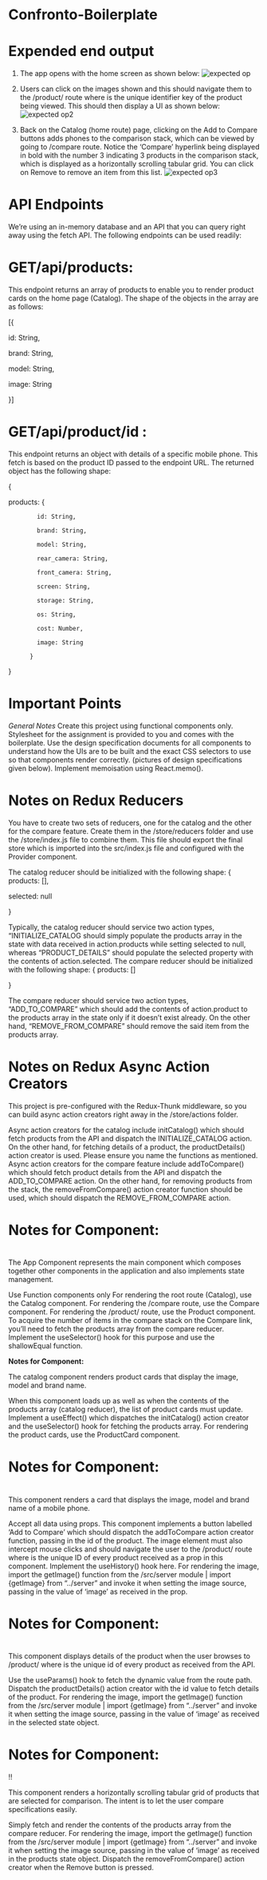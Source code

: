 # Confronto-Boilerplate

# Expended end output

1. The app opens with the home screen as shown below:
 ![expected op](https://github.com/Dharini-MernStack/Confronto-Boilerplate/assets/76996610/08b9e4cc-d52a-4179-b72d-cc71a1ca6313)

2. Users can click on the images shown and this should navigate them to the /product/<id> route where <id> is the unique identifier key of the product being viewed. This should then display a UI as shown below:
![expected op2](https://github.com/Dharini-MernStack/Confronto-Boilerplate/assets/76996610/3506eede-6e44-4423-857b-3e6f70040777)
3. Back on the Catalog (home route) page, clicking on the Add to Compare buttons adds phones to the comparison stack, which can be viewed by going to /compare route. Notice the ‘Compare’ hyperlink being displayed in bold with the number 3 indicating 3 products in the comparison stack, which is displayed as a horizontally scrolling tabular grid. You can click on Remove to remove an item from this list.
![expected op3](https://github.com/Dharini-MernStack/Confronto-Boilerplate/assets/76996610/f0818d42-1ae5-45f4-95b0-f01d9b3d7eaf)
# API Endpoints

We’re using an in-memory database and an API that you can query right away using the fetch API. The following endpoints can be used readily:

 

# GET/api/products:
This endpoint returns an array of products to enable you to render product cards on the home page (Catalog). The shape of the objects in the array are as follows:

[{

  id: String,

  brand: String,

  model: String,

  image: String

}]
# GET/api/product/id : 
This endpoint returns an object with details of a specific mobile phone. This fetch is based on the product ID passed to the endpoint URL. The returned object has the following shape:

 

{

  products: {

            id: String,

            brand: String,

            model: String,

            rear_camera: String,

            front_camera: String,

            screen: String,

            storage: String,

            os: String,

            cost: Number,

            image: String

          }

}
 
   
# Important Points

*General Notes*
Create this project using functional components only.
Stylesheet for the assignment is provided to you and comes with the boilerplate. 
Use the design specification documents for all components to understand how the UIs are to be built and the exact CSS selectors to use so that components render correctly. (pictures of design specifications given below).
Implement memoisation using React.memo().

# Notes on Redux Reducers

You have to create two sets of reducers, one for the catalog and the other for the compare feature. Create them in the /store/reducers folder and use the /store/index.js file to combine them. This file should export the final store which is imported into the src/index.js file and configured with the Provider component.

The catalog reducer should be initialized with the following shape:
{
  products: [],

  selected: null

}


Typically, the catalog reducer should service two action types, “INITIALIZE_CATALOG should simply populate the products array in the state with data received in action.products while setting selected to null, whereas “PRODUCT_DETAILS” should populate the selected property with the contents of action.selected.
The compare reducer should be initialized with the following shape:
{
    products: []

}

The compare reducer should service two action types, “ADD_TO_COMPARE” which should add the contents of action.product to the products array in the state only if it doesn’t exist already. On the other hand, “REMOVE_FROM_COMPARE” should remove the said item from the products array.

# Notes on Redux Async Action Creators

This project is pre-configured with the Redux-Thunk middleware, so you can build async action creators right away in the /store/actions folder.

Async action creators for the catalog include initCatalog() which should fetch products from the API and dispatch the INITIALIZE_CATALOG action. On the other hand, for fetching details of a product, the productDetails() action creator is used. Please ensure you name the functions as mentioned.
Async action creators for the compare feature include addToCompare() which should fetch product details from the API and dispatch the ADD_TO_COMPARE action. On the other hand, for removing products from the stack, the removeFromCompare() action creator function should be used, which should dispatch the REMOVE_FROM_COMPARE action.

# Notes for Component: 
# <App />

The App Component represents the main component which composes together other components in the application and also implements state management.  

Use Function components only
For rendering the root route (Catalog), use the Catalog component.
For rendering the /compare route, use the Compare component.
For rendering the /product/<id> route, use the Product component.
To acquire the number of items in the compare stack on the Compare link, you’ll need to fetch the products array from the compare reducer. Implement the useSelector() hook for this purpose and use the shallowEqual function.
 

 

 **Notes for Component: <Catalog />**

The catalog component renders product cards that display the image, model and brand name.  

When this component loads up as well as when the contents of the products array (catalog reducer), the list of product cards must update. Implement a useEffect() which dispatches the initCatalog() action creator and the useSelector() hook for fetching the products array.
For rendering the product cards, use the ProductCard component.
 

# Notes for Component:
# <ProductCard />

This component renders a card that displays the image, model and brand name of a mobile phone. 

Accept all data using props.
This component implements a button labelled ‘Add to Compare’ which should dispatch the addToCompare action creator function, passing in the id of the product.
The image element must also intercept mouse clicks and should navigate the user to the /product/<id> route where <id> is the unique ID of every product received as a prop in this component. Implement the useHistory() hook here.
For rendering the image, import the getImage() function from the /src/server module | import {getImage} from “../server” and invoke it when setting the image source, passing in the value of ‘image’ as received in the prop.
 

 
# Notes for Component: 
# <Product />

This component displays details of the product when the user browses to /product/<id> where <id> is the unique id of every product as received from the API. 

Use the useParams() hook to fetch the dynamic <id> value from the route path.
Dispatch the productDetails() action creator with the id value to fetch details of the product.
For rendering the image, import the getImage() function from the /src/server module | import {getImage} from “../server” and invoke it when setting the image source, passing in the value of ‘image’ as received in the selected state object.
  

# Notes for Component: 
!*<Compare />*!

This component renders a horizontally scrolling tabular grid of products that are selected for comparison. The intent is to let the user compare specifications easily. 

Simply fetch and render the contents of the products array from the compare reducer.
For rendering the image, import the getImage() function from the /src/server module | import {getImage} from “../server” and invoke it when setting the image source, passing in the value of ‘image’ as received in the products state object.
Dispatch the removeFromCompare() action creator when the Remove button is pressed.
